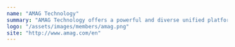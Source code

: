 ```yaml
---
name: "AMAG Technology"
summary: "AMAG Technology offers a powerful and diverse unified platform and flexible system which allows businesses to effectively secure their facilities, transform their operations and meet compliance."
logo: "/assets/images/members/amag.png"
site: "http://www.amag.com/en"
---
```

